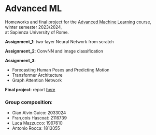 # Advanced ML

Homeworks and final project for the [Advanced Machine Learning](https://sites.google.com/di.uniroma1.it/aml-2023-2024) course, winter semester 2023/2024,\
at Sapienza University of Rome.

**Assignment_1**: two-layer Neural Network from scratch

**Assignment_2**:  ConvNN and image classification

**Assignment_3**: 
  - Forecasting Human Poses and Predicting Motion
  - Transformer Architecture
  - Graph Attention Network

**Final project**: report [here](https://nbviewer.org/github/LM1997610/AdavancedML/blob/main/AML_project/final_report.pdf)

### Group composition:
- Gian Alvin Guico: 2033024
- Fran¸cois Hascoat: 2116739
- Luca Mazzucco: 1997610
- Antonio Rocca: 1813055
